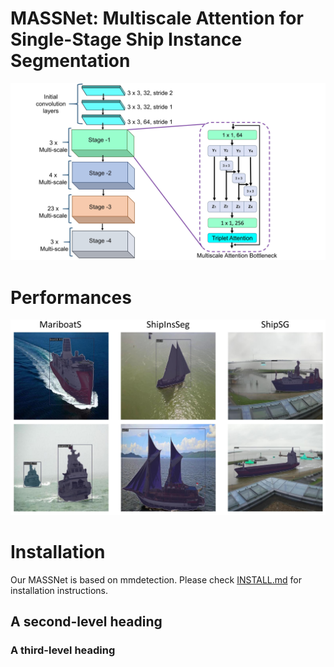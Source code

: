 # MASSNet: Multiscale Attention for Single-Stage Ship Instance Segmentation
![Structure of Multiscale attention backbone of MASSNet](images/architecture.jpg)

# Performances
![Graph](images/performance.jpg)



# Installation
Our MASSNet is based on mmdetection. Please check [INSTALL.md](https://github.com/shrmarabi/MASSNet/blob/main/install.md) for installation instructions.
## A second-level heading
### A third-level heading
